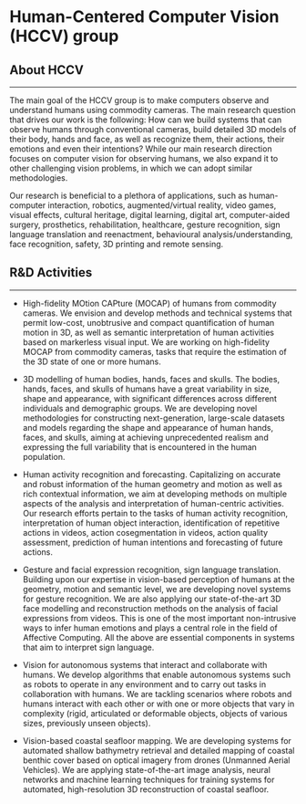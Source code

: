  

# Human-Centered Computer Vision (HCCV) group

## About HCCV
------------------------------------------------------------------ 

The main goal of the HCCV group is to make computers observe and understand humans using commodity cameras. The main research question that drives our work is the following: How can we build systems that can observe humans through conventional cameras, build detailed 3D models of their body, hands and face, as well as recognize them, their actions, their emotions and even their intentions? While our main research direction focuses on computer vision for observing humans, we also expand it to other challenging vision problems, in which we can adopt similar methodologies. 

Our research is beneficial to a plethora of applications, such as human-computer interaction, robotics, augmented/virtual reality, video games, visual effects, cultural heritage, digital learning, digital art, computer-aided surgery, prosthetics, rehabilitation, healthcare, gesture recognition, sign language translation and reenactment, behavioural analysis/understanding, face recognition, safety, 3D printing and remote sensing. 



## R&D Activities
------------------------------------------------------------------ 
* High-fidelity MOtion CAPture (MOCAP) of humans from commodity cameras.
    We envision and develop methods and technical systems that permit low-cost, unobtrusive and compact quantification of human motion in 3D, as well as semantic interpretation of human activities based on markerless visual input. We are working on high-fidelity MOCAP from commodity cameras, tasks that require the estimation of the 3D state of one or more humans. 
     
* 3D modelling of human bodies, hands, faces and skulls.
    The bodies, hands, faces, and skulls of humans have a great variability in size, shape and appearance, with significant differences across different individuals and demographic groups. We are developing novel methodologies for constructing next-generation, large-scale datasets and models regarding the shape and appearance of human hands, faces, and skulls, aiming at achieving unprecedented realism and expressing the full variability that is encountered in the human population. 
     
* Human activity recognition and forecasting.
    Capitalizing on accurate and robust information of the human geometry and motion as well as rich contextual information, we aim at developing methods on multiple aspects of the analysis and interpretation of human-centric activities. Our research efforts pertain to the tasks of human activity recognition, interpretation of human object interaction, identification of repetitive actions in videos, action cosegmentation in videos, action quality assessment, prediction of human intentions and forecasting of future actions.
     
* Gesture and facial expression recognition, sign language translation. 
    Building upon our expertise in vision-based perception of humans at the geometry, motion and semantic level, we are developing novel systems for gesture recognition. We are also applying our state-of-the-art 3D face modelling and reconstruction methods on the analysis of facial expressions from videos. This is one of the most important non-intrusive ways to infer human emotions and plays a central role in the field of Affective Computing. All the above are essential components in systems that aim to interpret sign language.
     
* Vision for autonomous systems that interact and collaborate with humans.
    We develop algorithms that enable autonomous systems such as robots to operate in any environment and to carry out tasks in collaboration with humans. We are tackling scenarios where robots and humans interact with each other or with one or more objects that vary in complexity (rigid, articulated or deformable objects, objects of various sizes, previously unseen objects).
     
* Vision-based coastal seafloor mapping.
    We are developing systems for automated shallow bathymetry retrieval and detailed mapping of coastal benthic cover based on optical imagery from drones (Unmanned Aerial Vehicles). We are applying state-of-the-art image analysis, neural networks and machine learning techniques for training systems for automated, high-resolution 3D reconstruction of coastal seafloor. 
     


